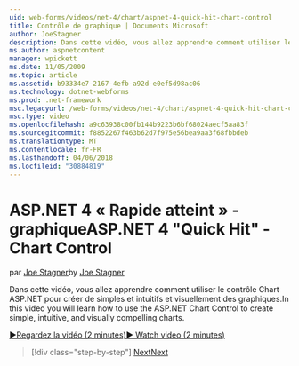 ```yaml
---
uid: web-forms/videos/net-4/chart/aspnet-4-quick-hit-chart-control
title: Contrôle de graphique | Documents Microsoft
author: JoeStagner
description: Dans cette vidéo, vous allez apprendre comment utiliser le contrôle Chart ASP.NET pour créer de simples et intuitifs et visuellement des graphiques.
ms.author: aspnetcontent
manager: wpickett
ms.date: 11/05/2009
ms.topic: article
ms.assetid: b93334e7-2167-4efb-a92d-e0ef5d98ac06
ms.technology: dotnet-webforms
ms.prod: .net-framework
msc.legacyurl: /web-forms/videos/net-4/chart/aspnet-4-quick-hit-chart-control
msc.type: video
ms.openlocfilehash: a9c63938c00fb144b9223b6bf68024aecf5aa83f
ms.sourcegitcommit: f8852267f463b62d7f975e56bea9aa3f68fbbdeb
ms.translationtype: MT
ms.contentlocale: fr-FR
ms.lasthandoff: 04/06/2018
ms.locfileid: "30884819"
---
```

<a name="aspnet-4-quick-hit---chart-control"></a><span data-ttu-id="202fa-103">ASP.NET 4 « Rapide atteint » - graphique</span><span class="sxs-lookup"><span data-stu-id="202fa-103">ASP.NET 4 "Quick Hit" - Chart Control</span></span>
====================
<span data-ttu-id="202fa-104">par [Joe Stagner](https://github.com/JoeStagner)</span><span class="sxs-lookup"><span data-stu-id="202fa-104">by [Joe Stagner](https://github.com/JoeStagner)</span></span>

<span data-ttu-id="202fa-105">Dans cette vidéo, vous allez apprendre comment utiliser le contrôle Chart ASP.NET pour créer de simples et intuitifs et visuellement des graphiques.</span><span class="sxs-lookup"><span data-stu-id="202fa-105">In this video you will learn how to use the ASP.NET Chart Control to create simple, intuitive, and visually compelling charts.</span></span> 

[<span data-ttu-id="202fa-106">&#9654;Regardez la vidéo (2 minutes)</span><span class="sxs-lookup"><span data-stu-id="202fa-106">&#9654; Watch video (2 minutes)</span></span>](https://channel9.msdn.com/Blogs/ASP-NET-Site-Videos/aspnet-4-quick-hit-chart-control)

> [!div class="step-by-step"]
> [<span data-ttu-id="202fa-107">Next</span><span class="sxs-lookup"><span data-stu-id="202fa-107">Next</span></span>](aspnet-4-how-do-i-introducing-the-new-chart-control-in-visual-studio-2010.md)
